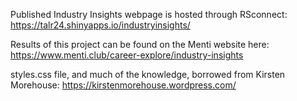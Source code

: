 Published Industry Insights webpage is hosted through RSconnect: https://talr24.shinyapps.io/industryinsights/

Results of this project can be found on the Menti website here: https://www.menti.club/career-explore/industry-insights

styles.css file, and much of the knowledge, borrowed from Kirsten Morehouse: https://kirstenmorehouse.wordpress.com/
